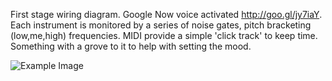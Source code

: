 First stage wiring diagram. Google Now voice activated http://goo.gl/jy7iaY. Each instrument is monitored by a series of noise gates, pitch bracketing (low,me,high) frequencies. MIDI provide a simple 'click track' to keep time. Something with a grove to it to help with setting the mood.

![Example Image](http://www.graphicboutique.co.uk/lab/images/RW-Vis_Voc-02-00.png "Example Image")

